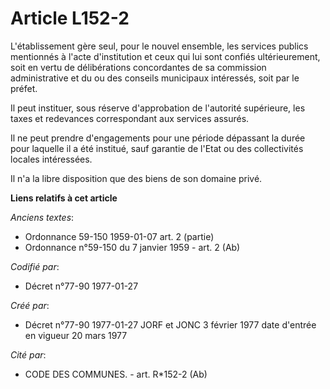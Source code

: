 # Article L152-2

L'établissement gère seul, pour le nouvel ensemble, les services publics mentionnés à l'acte d'institution et ceux qui lui
sont confiés ultérieurement, soit en vertu de délibérations concordantes de sa commission administrative et du ou des
conseils municipaux intéressés, soit par le préfet. 

Il peut instituer, sous réserve d'approbation de l'autorité supérieure, les taxes et redevances correspondant aux services
assurés. 

Il ne peut prendre d'engagements pour une période dépassant la durée pour laquelle il a été institué, sauf garantie de l'Etat
ou des collectivités locales intéressées. 

Il n'a la libre disposition que des biens de son domaine privé.

**Liens relatifs à cet article**

_Anciens textes_:

  - Ordonnance 59-150 1959-01-07 art. 2 (partie)
  - Ordonnance n°59-150 du 7 janvier 1959 - art. 2 (Ab)

_Codifié par_:

  - Décret n°77-90 1977-01-27

_Créé par_:

  - Décret n°77-90 1977-01-27 JORF et JONC 3 février 1977 date d'entrée en vigueur 20 mars 1977

_Cité par_:

  - CODE DES COMMUNES. - art. R*152-2 (Ab)
